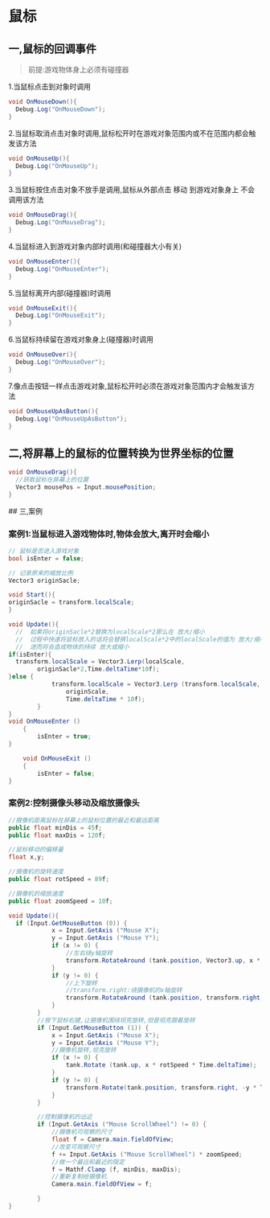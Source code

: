 
# 鼠标
## 一,鼠标的回调事件
> 前提:游戏物体身上必须有碰撞器

1.当鼠标点击到对象时调用
```cs
void OnMouseDown(){
  Debug.Log("OnMouseDown");
}
```
2.当鼠标取消点击对象时调用,鼠标松开时在游戏对象范围内或不在范围内都会触发该方法
```cs
void OnMouseUp(){
  Debug.Log("OnMouseUp");
}
```
3.当鼠标按住点击对象不放手是调用,鼠标从外部点击 移动 到游戏对象身上 不会调用该方法
```cs
void OnMouseDrag(){
  Debug.Log("OnMouseDrag");
}
```
4.当鼠标进入到游戏对象内部时调用(和碰撞器大小有关)
```cs
void OnMouseEnter(){
  Debug.Log("OnMouseEnter");
}
```
5.当鼠标离开内部(碰撞器)时调用
```cs
void OnMouseExit(){
  Debug.Log("OnMouseExit");
}
```
6.当鼠标持续留在游戏对象身上(碰撞器)时调用
```cs
void OnMouseOver(){
  Debug.Log("OnMouseOver");
}
```
7.像点击按钮一样点击游戏对象,鼠标松开时必须在游戏对象范围内才会触发该方法
```cs
void OnMouseUpAsButton(){
  Debug.Log("OnMouseUpAsButton");
}
```

## 二,将屏幕上的鼠标的位置转换为世界坐标的位置
```cs
void OnMouseDrag(){
  //获取鼠标在屏幕上的位置
  Vector3 mousePos = Input.mousePosition;
}
```

## 三,案例
### 案例1:当鼠标进入游戏物体时,物体会放大,离开时会缩小
```cs
// 鼠标是否进入游戏对象
bool isEnter = false;

// 记录原来的缩放比例
Vector3 originSacle;

void Start(){
originSacle = transform.localScale;
}

void Update(){
  //  如果将originSacle*2替换为localScale*2那么在 放大/缩小
  //  过程中快速将鼠标放入的话将会替换localScale*2中的localScale的值为 放大/缩小 后的值
  //  进而将会造成物体的持续 放大或缩小
if(isEnter){
  transform.localScale = Vector3.Lerp(localScale,
        originSacle*2,Time.deltaTime*10f);
}else {
			transform.localScale = Vector3.Lerp (transform.localScale,
				originScale,
				Time.deltaTime * 10f);
		}
}
void OnMouseEnter ()
	{
		isEnter = true;
}

	void OnMouseExit ()
	{
		isEnter = false;
}
```
### 案例2:控制摄像头移动及缩放摄像头
```cs
//摄像机距离鼠标在屏幕上的鼠标位置的最近和最远距离
public float minDis = 45f;
public float maxDis = 120f;

//鼠标移动的偏移量
float x,y;

//摄像机的旋转速度
public float rotSpeed = 89f;

//摄像机的缩放速度
public float zoomSpeed = 10f;

void Update(){
  if (Input.GetMouseButton (0)) {
  			x = Input.GetAxis ("Mouse X");
  			y = Input.GetAxis ("Mouse Y");
  			if (x != 0) {
  				//左右绕y轴旋转
  				transform.RotateAround (tank.position, Vector3.up, x * rotSpeed * Time.deltaTime);
  			}
  			if (y != 0) {
  				//上下旋转
  				//transform.right:绕摄像机的x轴旋转
  				transform.RotateAround (tank.position, transform.right, y * rotSpeed * Time.deltaTime);
  			}
  		}
  		//按下鼠标右键,让摄像机围绕坦克旋转,但是坦克跟着旋转
  		if (Input.GetMouseButton (1)) {
  			x = Input.GetAxis ("Mouse X");
  			y = Input.GetAxis ("Mouse Y");
  			//摄像机旋转,坦克旋转
  			if (x != 0) {
  				tank.Rotate (tank.up, x * rotSpeed * Time.deltaTime);
  			}
  			if (y != 0) {
  				transform.Rotate(tank.position, transform.right, -y * Time.deltaTime * rotSpeed);
  			}
  		}

  		//控制摄像机的远近
  		if (Input.GetAxis ("Mouse ScrollWheel") != 0) {
  			//摄像机可观察的尺寸
  			float f = Camera.main.fieldOfView;
  			//改变可观察尺寸
  			f += Input.GetAxis ("Mouse ScrollWheel") * zoomSpeed;
  			//做一个最远和最近的限定
  			f = Mathf.Clamp (f, minDis, maxDis);
  			//重新复制给摄像机
  			Camera.main.fieldOfView = f;

  		}
}
```
